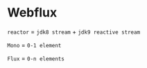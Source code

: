 # Webflux

`reactor` = `jdk8 stream` + `jdk9 reactive stream`

`Mono` = `0-1 element`

`Flux` = `0-n elements`